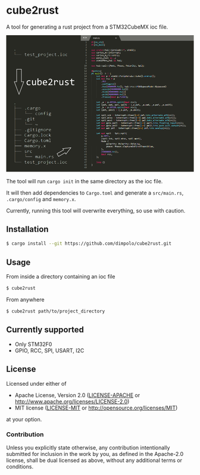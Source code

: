 # cube2rust
A tool for generating a rust project from a STM32CubeMX ioc file.

![demo](demo.png)

The tool will run `cargo init` in the same directory as the ioc file.

It will then add dependencies to `Cargo.toml` and generate a `src/main.rs`, `.cargo/config` and `memory.x`.

Currently, running this tool will overwrite everything, so use with caution. 

## Installation
```bash
$ cargo install --git https://github.com/dimpolo/cube2rust.git
```
## Usage
From inside a directory containing an ioc file
```bash
$ cube2rust
```

From anywhere
```bash
$ cube2rust path/to/project_directory
```

## Currently supported
* Only STM32F0
* GPIO, RCC, SPI, USART, I2C

## License

Licensed under either of

 * Apache License, Version 2.0
   ([LICENSE-APACHE](LICENSE-APACHE) or http://www.apache.org/licenses/LICENSE-2.0)
 * MIT license
   ([LICENSE-MIT](LICENSE-MIT) or http://opensource.org/licenses/MIT)

at your option.

### Contribution

Unless you explicitly state otherwise, any contribution intentionally submitted
for inclusion in the work by you, as defined in the Apache-2.0 license, shall be
dual licensed as above, without any additional terms or conditions.

